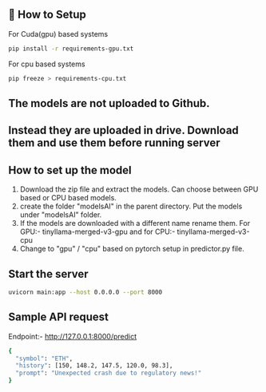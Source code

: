 ## 🚀 How to Setup

For Cuda(gpu) based systems
```bash
pip install -r requirements-gpu.txt
```
For cpu based systems
```bash
pip freeze > requirements-cpu.txt
```
## The models are not uploaded to Github. 
## Instead they are uploaded in drive. Download them and use them before running server


## How to set up the model
1. Download the zip file and extract the models. Can choose between GPU based or CPU based models.
2. create the folder "modelsAI" in the parent directory. Put the models under "modelsAI" folder.
3. If the models are downloaded with a different name rename them. For GPU:- tinyllama-merged-v3-gpu and for CPU:- tinyllama-merged-v3-cpu
4. Change to "gpu" / "cpu" based on pytorch setup in predictor.py file.


## Start the server
```bash 
uvicorn main:app --host 0.0.0.0 --port 8000
```
## Sample API request

Endpoint:- http://127.0.0.1:8000/predict
``` bash
{
  "symbol": "ETH",
  "history": [150, 148.2, 147.5, 120.0, 98.3],
  "prompt": "Unexpected crash due to regulatory news!"
}
```

